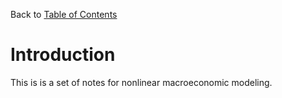 Back to [Table of Contents](toc.md) 
# Introduction

This is is a set of notes for nonlinear macroeconomic modeling.
